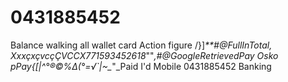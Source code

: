 # 0431885452
Balance walking all wallet card Action figure /}]_**#@FullInTotal, XxxçxçvcçÇVCCX771593452618_""*,#@GoogleRetrievedPay Osko pPay{[|^°®©%∆(°=√`|~_*"_Paid I'd Mobile 0431885452 Banking 
